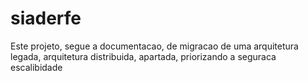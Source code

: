 # siaderfe

Este projeto, segue a documentacao, de migracao de uma arquitetura legada, arquitetura distribuida, apartada, priorizando a seguraca
escalibidade

